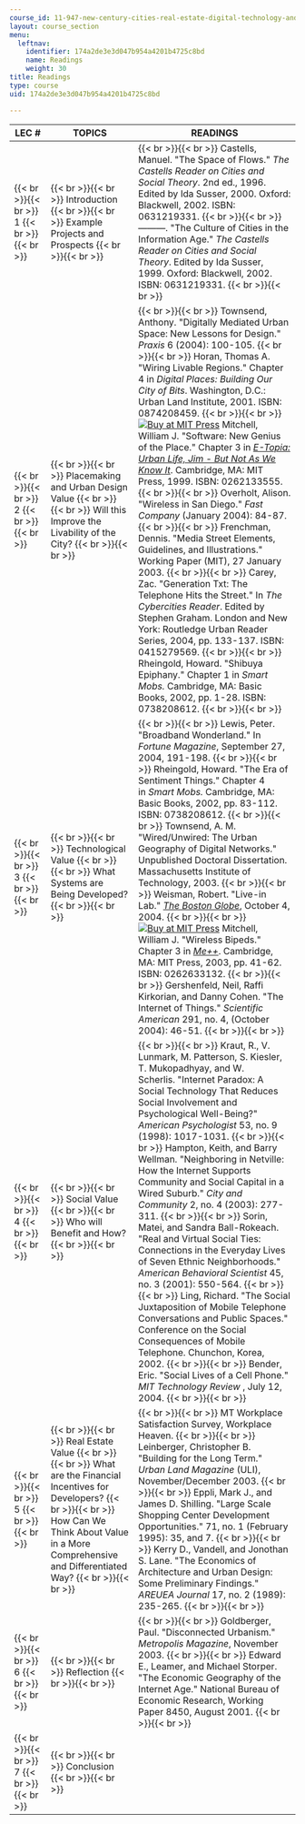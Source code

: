 ```yaml
---
course_id: 11-947-new-century-cities-real-estate-digital-technology-and-design-fall-2004
layout: course_section
menu:
  leftnav:
    identifier: 174a2de3e3d047b954a4201b4725c8bd
    name: Readings
    weight: 30
title: Readings
type: course
uid: 174a2de3e3d047b954a4201b4725c8bd

---
```


| LEC # | TOPICS | READINGS |
| --- | --- | --- |
|  {{< br >}}{{< br >}} 1 {{< br >}}{{< br >}}  |  {{< br >}}{{< br >}} Introduction {{< br >}}{{< br >}} Example Projects and Prospects {{< br >}}{{< br >}}  |  {{< br >}}{{< br >}} Castells, Manuel. "The Space of Flows." _The Castells Reader on Cities and Social Theory_. 2nd ed., 1996. Edited by Ida Susser, 2000. Oxford: Blackwell, 2002. ISBN: 0631219331. {{< br >}}{{< br >}} ———. "The Culture of Cities in the Information Age." _The Castells Reader on Cities and Social Theory_. Edited by Ida Susser, 1999. Oxford: Blackwell, 2002. ISBN: 0631219331. {{< br >}}{{< br >}}  |
|  {{< br >}}{{< br >}} 2 {{< br >}}{{< br >}}  |  {{< br >}}{{< br >}} Placemaking and Urban Design Value {{< br >}}{{< br >}} Will this Improve the Livability of the City? {{< br >}}{{< br >}}  |  {{< br >}}{{< br >}} Townsend, Anthony. "Digitally Mediated Urban Space: New Lessons for Design." _Praxis_ 6 (2004): 100-105. {{< br >}}{{< br >}} Horan, Thomas A. "Wiring Livable Regions." Chapter 4 in _Digital Places: Building Our City of Bits_. Washington, D.C.: Urban Land Institute, 2001. ISBN: 0874208459. {{< br >}}{{< br >}} [![Buy at MIT Press](/images/mp_logo.gif)](https://mitpress.mit.edu/books/e-topia) Mitchell, William J. "Software: New Genius of the Place." Chapter 3 in [_E-Topia: Urban Life, Jim - But Not As We Know It_](https://mitpress.mit.edu/books/e-topia). Cambridge, MA: MIT Press, 1999. ISBN: 0262133555. {{< br >}}{{< br >}} Overholt, Alison. "Wireless in San Diego." _Fast Company_ (January 2004): 84-87. {{< br >}}{{< br >}} Frenchman, Dennis. "Media Street Elements, Guidelines, and Illustrations." Working Paper (MIT), 27 January 2003. {{< br >}}{{< br >}} Carey, Zac. "Generation Txt: The Telephone Hits the Street." In _The Cybercities Reader_. Edited by Stephen Graham. London and New York: Routledge Urban Reader Series, 2004, pp. 133-137. ISBN: 0415279569. {{< br >}}{{< br >}} Rheingold, Howard. "Shibuya Epiphany." Chapter 1 in _Smart Mobs._ Cambridge, MA: Basic Books, 2002, pp. 1-28. ISBN: 0738208612. {{< br >}}{{< br >}}  |
|  {{< br >}}{{< br >}} 3 {{< br >}}{{< br >}}  |  {{< br >}}{{< br >}} Technological Value {{< br >}}{{< br >}} What Systems are Being Developed? {{< br >}}{{< br >}}  |  {{< br >}}{{< br >}} Lewis, Peter. "Broadband Wonderland." In _Fortune Magazine_, September 27, 2004, 191-198. {{< br >}}{{< br >}} Rheingold, Howard. "The Era of Sentiment Things." Chapter 4 in _Smart Mobs._ Cambridge, MA: Basic Books, 2002, pp. 83-112. ISBN: 0738208612. {{< br >}}{{< br >}} Townsend, A. M. "Wired/Unwired: The Urban Geography of Digital Networks." Unpublished Doctoral Dissertation. Massachusetts Institute of Technology, 2003. {{< br >}}{{< br >}} Weisman, Robert. "Live-in Lab." [_The Boston Globe_](http://boston.com/), October 4, 2004. {{< br >}}{{< br >}} [![Buy at MIT Press](/images/mp_logo.gif)](https://mitpress.mit.edu/books/me) Mitchell, William J. "Wireless Bipeds." Chapter 3 in [_Me++_](https://mitpress.mit.edu/books/me). Cambridge, MA: MIT Press, 2003, pp. 41-62. ISBN: 0262633132. {{< br >}}{{< br >}} Gershenfeld, Neil, Raffi Kirkorian, and Danny Cohen. "The Internet of Things." _Scientific American_ 291, no. 4, (October 2004): 46-51. {{< br >}}{{< br >}}  |
|  {{< br >}}{{< br >}} 4 {{< br >}}{{< br >}}  |  {{< br >}}{{< br >}} Social Value {{< br >}}{{< br >}} Who will Benefit and How? {{< br >}}{{< br >}}  |  {{< br >}}{{< br >}} Kraut, R., V. Lunmark, M. Patterson, S. Kiesler, T. Mukopadhyay, and W. Scherlis. "Internet Paradox: A Social Technology That Reduces Social Involvement and Psychological Well-Being?" _American Psychologist_ 53, no. 9 (1998): 1017-1031. {{< br >}}{{< br >}} Hampton, Keith, and Barry Wellman. "Neighboring in Netville: How the Internet Supports Community and Social Capital in a Wired Suburb." _City and Community_ 2, no. 4 (2003): 277-311. {{< br >}}{{< br >}} Sorin, Matei, and Sandra Ball-Rokeach. "Real and Virtual Social Ties: Connections in the Everyday Lives of Seven Ethnic Neighborhoods." _American Behavioral Scientist_ 45, no. 3 (2001): 550-564. {{< br >}}{{< br >}} Ling, Richard. "The Social Juxtaposition of Mobile Telephone Conversations and Public Spaces." Conference on the Social Consequences of Mobile Telephone. Chunchon, Korea, 2002. {{< br >}}{{< br >}} Bender, Eric. "Social Lives of a Cell Phone." _MIT Technology Review_ , July 12, 2004. {{< br >}}{{< br >}}  |
|  {{< br >}}{{< br >}} 5 {{< br >}}{{< br >}}  |  {{< br >}}{{< br >}} Real Estate Value {{< br >}}{{< br >}} What are the Financial Incentives for Developers? {{< br >}}{{< br >}} How Can We Think About Value in a More Comprehensive and Differentiated Way? {{< br >}}{{< br >}}  |  {{< br >}}{{< br >}} MT Workplace Satisfaction Survey, Workplace Heaven. {{< br >}}{{< br >}} Leinberger, Christopher B. "Building for the Long Term." _Urban Land Magazine_ (ULI), November/December 2003. {{< br >}}{{< br >}} Eppli, Mark J., and James D. Shilling. "Large Scale Shopping Center Development Opportunities." 71, no. 1 (February 1995): 35, and 7. {{< br >}}{{< br >}} Kerry D., Vandell, and Jonothan S. Lane. "The Economics of Architecture and Urban Design: Some Preliminary Findings." _AREUEA Journal_ 17, no. 2 (1989): 235-265. {{< br >}}{{< br >}}  |
|  {{< br >}}{{< br >}} 6 {{< br >}}{{< br >}}  |  {{< br >}}{{< br >}} Reflection {{< br >}}{{< br >}}  |  {{< br >}}{{< br >}} Goldberger, Paul. "Disconnected Urbanism." _Metropolis Magazine_, November 2003. {{< br >}}{{< br >}} Edward E., Leamer, and Michael Storper. "The Economic Geography of the Internet Age." National Bureau of Economic Research, Working Paper 8450, August 2001. {{< br >}}{{< br >}}  |
|  {{< br >}}{{< br >}} 7 {{< br >}}{{< br >}}  |  {{< br >}}{{< br >}} Conclusion {{< br >}}{{< br >}}  |